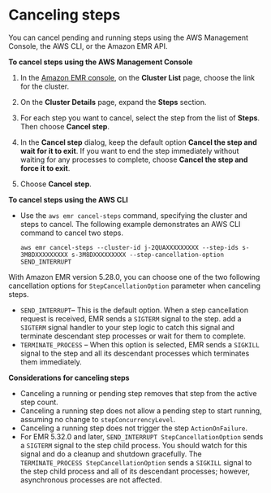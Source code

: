 # Canceling steps<a name="emr-cancel-steps"></a>

You can cancel pending and running steps using the AWS Management Console, the AWS CLI, or the Amazon EMR API\.

**To cancel steps using the AWS Management Console**

1. In the [Amazon EMR console](https://console.aws.amazon.com/elasticmapreduce), on the **Cluster List** page, choose the link for the cluster\. 

1. On the **Cluster Details** page, expand the **Steps** section\.

1. For each step you want to cancel, select the step from the list of **Steps**\. Then choose **Cancel step**\.

1. In the **Cancel step** dialog, keep the default option **Cancel the step and wait for it to exit**\. If you want to end the step immediately without waiting for any processes to complete, choose **Cancel the step and force it to exit**\. 

1. Choose **Cancel step**\.

**To cancel steps using the AWS CLI**
+ Use the `aws emr cancel-steps` command, specifying the cluster and steps to cancel\. The following example demonstrates an AWS CLI command to cancel two steps\.

  ```
  aws emr cancel-steps --cluster-id j-2QUAXXXXXXXXX --step-ids s-3M8DXXXXXXXXX s-3M8DXXXXXXXXX --step-cancellation-option SEND_INTERRUPT
  ```

With Amazon EMR version 5\.28\.0, you can choose one of the two following cancellation options for `StepCancellationOption` parameter when canceling steps\. 
+ `SEND_INTERRUPT`– This is the default option\. When a step cancellation request is received, EMR sends a `SIGTERM` signal to the step\. add a `SIGTERM` signal handler to your step logic to catch this signal and terminate descendant step processes or wait for them to complete\.
+ `TERMINATE_PROCESS` – When this option is selected, EMR sends a `SIGKILL` signal to the step and all its descendant processes which terminates them immediately\.

**Considerations for canceling steps**
+ Canceling a running or pending step removes that step from the active step count\.
+ Canceling a running step does not allow a pending step to start running, assuming no change to `stepConcurrencyLevel`\.
+ Canceling a running step does not trigger the step `ActionOnFailure`\.
+ For EMR 5\.32\.0 and later, `SEND_INTERRUPT StepCancellationOption` sends a `SIGTERM` signal to the step child process\. You should watch for this signal and do a cleanup and shutdown gracefully\. The `TERMINATE_PROCESS StepCancellationOption` sends a `SIGKILL` signal to the step child process and all of its descendant processes; however, asynchronous processes are not affected\.